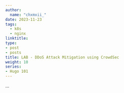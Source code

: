 ```yaml
---
author:
  name: "chxmxii_"
date: 2023-11-23
tags:
  - k8s
  - nginx
linktitle: 
type:
- post
- posts
title: LAB - DDoS Attack Mitigation using CrowdSec 
weight: 10
series:
- Hugo 101
---
```

...